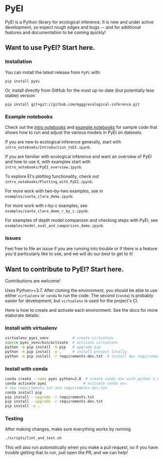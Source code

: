 # PyEI

PyEI is a Python library for ecological inference. It is new and under active development, so expect rough edges and bugs -- and for additional features and documentation to be coming quickly!

## Want to use PyEI? Start here.

### Installation
You can install the latest release from `PyPi` with:

```
pip install pyei
```

Or, install directly from GitHub for the most up-to-date (but potentially less stable) version:

```
pip install git+git://github.com/mggg/ecological-inference.git
 ```

### Example notebooks

Check out the [intro notebooks](https://github.com/mggg/ecological-inference/tree/main/pyei/intro_notebooks) and [example notebooks](https://github.com/mggg/ecological-inference/tree/main/pyei/examples) for sample code
that shows how to run and adjust the various models in PyEI on datesets.  

If you are new to ecological inference generally, start with `intro_notebooks/Introduction_toEI.ipynb`.

If you are familiar with ecological inference and want an overview of PyEI and how to use it, with examples start with `intro_notebooks/PyEI_overview.ipynb`.

To explore EI's plotting functionality, check out `intro_notebooks/Plotting_with_PyEI.ipynb`.

For more work with two-by-two examples, see in `examples/santa_clara_demo.ipynb`.

For more work with r-by-c examples, see `examples/santa_clara_demo_r_by_c.ipynb`.

For examples of depth model comparison and checking steps with PyEI, see `examples/model_eval_and_comparison_demo.ipynb`.

### Issues

Feel free to file an issue if you are running into trouble or if there is a feature you'd particularly like to see, and we will do our best to get to it!


## Want to contribute to PyEI? Start here.

Contributions are welcome! 

Uses Python>=3.7. After cloning the environment, you should be able to use either `virtualenv` or `conda` to run the code. The second (`conda`) is probably easier for development, but `virtualenv` is used for the project's CI.

Here is how to create and activate each environment. See the docs for more elaborate details:

### Install with virtualenv

```bash
virtualenv pyei_venv           # create virtualenv
source pyei_venv/bin/activate  # activate virtualenv
python -m pip install -U pip   # upgrade pip
python -m pip install -e .     # install project locally
python -m pip install -r requirements-dev.txt  # install dev requirements
```

### Install with conda

```bash
conda create --name pyei python=3.8  # create conda env with python 3.8
conda activate pyei                 # activate conda env
# See requirements.txt and requirements-dev.txt
conda install pip
pip install --upgrade -r requirements.txt
pip install --upgrade -r requirements-dev.txt
pip install -e . 
```

### Testing

After making changes, make sure everything works by running

```bash
./scripts/lint_and_test.sh
```

This will also run automatically when you make a pull request, so if you have trouble getting that to run, just open the PR, and we can help!
